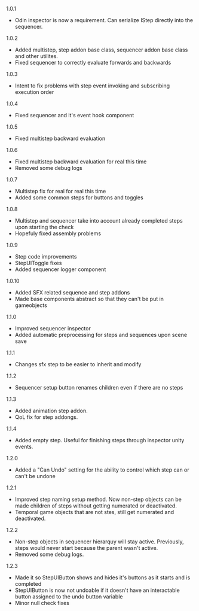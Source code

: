 1.0.1
 - Odin inspector is now a requirement. Can serialize IStep directly into the sequencer.

1.0.2
 - Added multistep, step addon base class, sequencer addon base class and other utilites.
 - Fixed sequencer to correctly evaluate forwards and backwards
 
1.0.3
  - Intent to fix problems with step event invoking and subscribing execution order
  
1.0.4
 - Fixed sequencer and it's event hook component
 
1.0.5
 - Fixed multistep backward evaluation 
 
1.0.6
 - Fixed multistep backward evaluation for real this time
 - Removed some debug logs

1.0.7
 - Multistep fix for real for real this time
 - Added some common steps for buttons and toggles

1.0.8
 - Multistep and sequencer take into account already completed steps upon starting the check
 - Hopefuly fixed assembly problems

1.0.9
 - Step code improvements
 - StepUIToggle fixes
 - Added sequencer logger component
 
1.0.10
 - Added SFX related sequence and step addons
 - Made base components abstract so that they can't be put in gameobjects
 
1.1.0
 - Improved sequencer inspector
 - Added automatic preprocessing for steps and sequences upon scene save

1.1.1
 - Changes sfx step to be easier to inherit and modify
 
1.1.2
 - Sequencer setup button renames children even if there are no steps
 
1.1.3
 - Added animation step addon. 
 - QoL fix for step addongs.

1.1.4
 - Added empty step. Useful for finishing steps through inspector unity events.
 
1.2.0
 - Added a "Can Undo" setting for the ability to control which step can or can't be undone
 
1.2.1
 - Improved step naming setup method. Now non-step objects can be made children of steps without getting numerated or deactivated.
 - Temporal game objects that are not stes, still get numerated and deactivated.
 
1.2.2
 - Non-step objects in sequencer hierarquy will stay active. Previously, steps would never start because the parent wasn't active.
 - Removed some debug logs.
 
1.2.3
 - Made it so StepUIButton shows and hides it's buttons as it starts and is completed
 - StepUIButton is now not undoable if it doesn't have an interactable button assigned to the undo button variable
 - Minor null check fixes
 